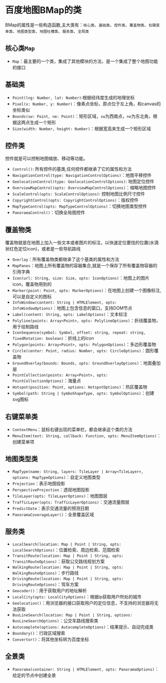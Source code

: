 # 百度地图BMap的类

BMap的属性是一些构造函数,主大类有：`核心类`、`基础类`、`控件类`、`覆盖物类`、`右键菜单类`、`地图类型类`、`地图吐槽类`、`服务类`、`全局类`

## 核心类`Map`

- `Map`：最主要的一个类，集成了其他模块的方法，是一个集成了整个地图功能的接口

## 基础类

- `Point(lng: Number, lat: Number)`:根据经纬度生成的地理坐标
- `Pixel(x: Number, y: Number)`：像素点坐标，原点位于左上角，和canvas的坐标类似
- `Bounds(sw: Point, ne: Point)`：矩形区域，`sw`为西南点，`ne`为东北角，根据这两点生成一个矩形
- `Size(width: Number, height: Number)`：根据宽高来生成一个矩形区域

## 控件类

控件就是可以控制地图缩放、移动等功能。

- `Control()`: 所有控件的基类,任何控件都继承了它的属性和方法
- `NavigationControl(type: NavigationControlOptions)`：地图平移控件
- `GeolocationControl(type: GeolocationControlOptions)`: 地图定位控件
- `OverviewMapControl(opts: OverviewMapControlOptions)`：缩略地图控件
- `ScaleControl(opts: ScaleControlOptions)`: 控制地图比例尺寸控件
- `CopyrightControl(opts: CopyrightControlOptions)`：版权控件
- `MapTypeControl(opts: MapTypeControlOptions)`：切换地图类型控件
- `PanoramaControl()`：切换全局图控件

## 覆盖物类

覆盖物就是在地图上加入一些文本或者图片的标注，以快速定位要找的位置(水滴状红色定位icon)，或者是一些导航路线

- `Overlay`：所有覆盖物类都继承了这个基类的属性和方法
- `MapPanes`：地图上所有覆盖物的容器集合,就是一个保存了所有覆盖物容器的引用字典
- `Icon(url: String, size: Size, opts: IconOptions)`：地图上的图片icon，覆盖物用到的
- `Marker(point: Point, opts: MarkerOptions)`：在地图上创建一个图像标注,可以是自定义的图标
- `InfoWindow(content: String | HTMLElement, opts: InfoWindowOptions)`：地图上包含信息的窗口，支持DOM节点
- `Label(content: String, opts: LabelOptions)`：文本标注
- `Polyline(points: Array<Point>, opts: PolylineOptions)`：折线覆盖物，用于绘制路线
- `IconSequence(symbol: Symbol, offset: string, repeat: string, fixedRotation: boolean)`：折线上的icon
- `Polygon(points: Array<Point>, opts: PolygonOptions)`：多边形覆盖物
- `Circle(center: Point, radius: Number, opts: CircleOptions)`：圆形覆盖物
- `GroundOverlay(bounds: Bounds, opts: GroundOverlayOptions)`：地面叠加层
- `PointCollection(points: Array<Point>, opts: PointCollectionOptions)`：海量点
- `Hotspot(position: Point, options: HotspotOptions)`：热区覆盖物
- `Symbol(path: String | SymboShapeType, opts: SymbolOptions)`：创建svg图标

## 右键菜单类

- `ContextMenu`：鼠标右键出现的菜单栏，都会继承这个类的方法
- `MenuItem(text: String, callback: Function, opts: MenuItemOptions)`：创建菜单项

## 地图类型类

- `MapType(name: String, layers: TileLayer | Array<TileLayer>, options: MapTypeOptions)`：自定义地图类型
- `Projection`：表示地图投影
- `PerspectiveProjection`：透视地图投影
- `TileLayer(opts: TileLayerOptions)`：地图图层
- `TrafficLayer(opts: TrafficLayerOptions)`：交通流量图层
- `PredictDate`：表示交通流量的预测日期
- `PanoramaCoverageLayer()`：全景覆盖区域

## 服务类

- `LocalSearch(location: Map | Point | String, opts: LocalSearchOptions)`：位置检索、周边检索、范围检索
- `TransitRoute(location: Map | Point | String, opts: TransitRouteOptions)`：获取公交路线规划方案
- `WalkingRoute(location: Map | Point | String, opts: WalkingRouteOptions)`：步行路线
- `DrivingRoute(location: Map | Point | String, opts: DrivingRouteOptions)`：驾车方案
- `Geocoder()`：用于获取用户的地址解析
- `LocalCity(opts: LocalCityOptions)`：根据ip获取用户所处的城市
- `Geolocation()`：用浏览器的接口获取用户的定位信息，不支持的浏览器将无法获取
- `BusLineSearch(location: Map | Point | String, options: BusLineSearchOptions)`：公交车路线搜索类
- `Autocomplete(options: AutocompleteOptions)`：结果提示、自动完成类
- `Boundary()`：行政区域搜索
- `Convertor()`：将其他坐标转为百度坐标

## 全景类

- `Panorama(container: String | HTMLElement, opts: PanoramaOptions)`：给定的节点中创建全景
